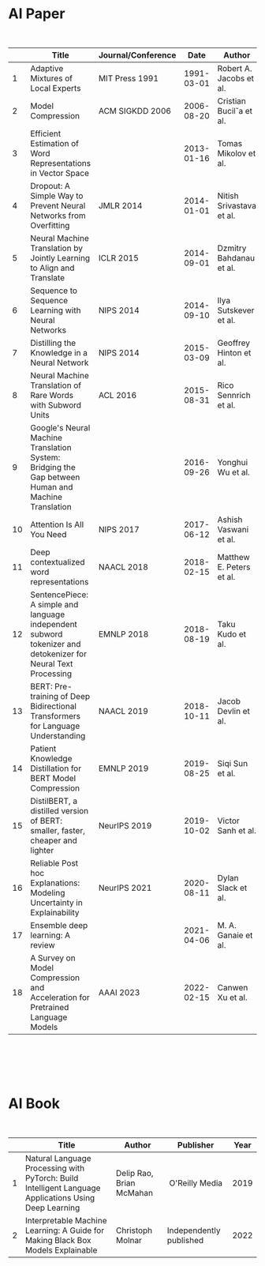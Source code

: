 # AI Paper
<br>

|    | Title                                                                                                         | Journal/Conference | Date       | Author                   | Link                                                                                                           |
| -- | ------------------------------------------------------------------------------------------------------------- | ------------------ | ---------- | ------------------------ | -------------------------------------------------------------------------------------------------------------- |
| 1  | Adaptive Mixtures of Local Experts                                                                            | MIT Press 1991     | 1991-03-01 | Robert A. Jacobs et al.  | [paper](https://ieeexplore.ieee.org/abstract/document/6797059) |
| 2  | Model Compression                                                                                             | ACM SIGKDD 2006    | 2006-08-20 | Cristian Bucil˘a et al.  | [paper](https://dl.acm.org/doi/abs/10.1145/1150402.1150464)       |
| 3  | Efficient Estimation of Word Representations in Vector Space                                                  |                    | 2013-01-16 | Tomas Mikolov et al.     | [paper](http://arxiv.org/abs/1301.3781v3)                                           |
| 4  | Dropout: A Simple Way to Prevent Neural Networks from Overfitting                                             |  JMLR 2014         | 2014-01-01 | Nitish Srivastava et al. | [paper](https://ieeexplore.ieee.org/abstract/document/6797059) |
| 5  | Neural Machine Translation by Jointly Learning to Align and Translate                                         | ICLR  2015         | 2014-09-01 | Dzmitry Bahdanau et al.  | [paper](http://arxiv.org/abs/1409.0473v7)                                           |
| 6  | Sequence to Sequence Learning with Neural Networks                                                            | NIPS  2014         | 2014-09-10 | Ilya Sutskever et al.    | [paper](http://arxiv.org/abs/1409.3215v3)                                           |
| 7  | Distilling the Knowledge in a Neural Network                                                                  | NIPS  2014         | 2015-03-09 | Geoffrey Hinton et al.   | [paper](http://arxiv.org/abs/1503.02531v1)                                         |
| 8  | Neural Machine Translation of Rare Words with Subword Units                                                   | ACL  2016          | 2015-08-31 | Rico Sennrich et al.     | [paper](http://arxiv.org/abs/1508.07909v5)                                         |
| 9  | Google's Neural Machine Translation System: Bridging the Gap between Human and Machine Translation            |                    | 2016-09-26 | Yonghui Wu et al.        | [paper](http://arxiv.org/abs/1609.08144v2)                                         |
| 10 | Attention Is All You Need                                                                                     | NIPS  2017         | 2017-06-12 | Ashish Vaswani et al.    | [paper](http://arxiv.org/abs/1706.03762v5)                                         |
| 11 | Deep contextualized word representations                                                                      | NAACL  2018        | 2018-02-15 | Matthew E. Peters et al. | [paper](http://arxiv.org/abs/1802.05365v2)                                         |
| 12 | SentencePiece: A simple and language independent subword tokenizer and detokenizer for Neural Text Processing | EMNLP 2018         | 2018-08-19 | Taku Kudo et al.         | [paper](http://arxiv.org/abs/1808.06226v1)                                         |
| 13 | BERT: Pre-training of Deep Bidirectional Transformers for Language Understanding                              | NAACL 2019         | 2018-10-11 | Jacob Devlin et al.      | [paper](http://arxiv.org/abs/1810.04805v2)                                         |
| 14 | Patient Knowledge Distillation for BERT Model Compression                                                     | EMNLP  2019        | 2019-08-25 | Siqi Sun et al.          | [paper](http://arxiv.org/abs/1908.09355v1)                                         |
| 15 | DistilBERT, a distilled version of BERT: smaller, faster, cheaper and lighter                                 | NeurIPS 2019       | 2019-10-02 | Victor Sanh et al.       | [paper](http://arxiv.org/abs/1910.01108v4)                                         |
| 16 | Reliable Post hoc Explanations: Modeling Uncertainty in Explainability                                        | NeurIPS 2021       | 2020-08-11 | Dylan Slack et al.       | [paper](http://arxiv.org/abs/2008.05030v4)                                         |
| 17 | Ensemble deep learning: A review                                                                              |                    | 2021-04-06 | M. A. Ganaie et al.      | [paper](http://arxiv.org/abs/2104.02395v3)                                         |
| 18 | A Survey on Model Compression and Acceleration for Pretrained Language Models                                 | AAAI  2023         | 2022-02-15 | Canwen Xu et al.         | [paper](http://arxiv.org/abs/2202.07105v2)                                         |

<br><br><br><br>

# AI Book
<br>

|   | Title                                                                                                 | Author                   | Publisher               | Year |
| - | ----------------------------------------------------------------------------------------------------- | ------------------------ | ----------------------- | ---- |
| 1 | Natural Language Processing with PyTorch: Build Intelligent Language Applications Using Deep Learning | Delip Rao, Brian McMahan |  O'Reilly Media         | 2019 |
| 2 | Interpretable Machine Learning: A Guide for Making Black Box Models Explainable                       | Christoph Molnar         | Independently published | 2022 |

<br><br><br><br>

